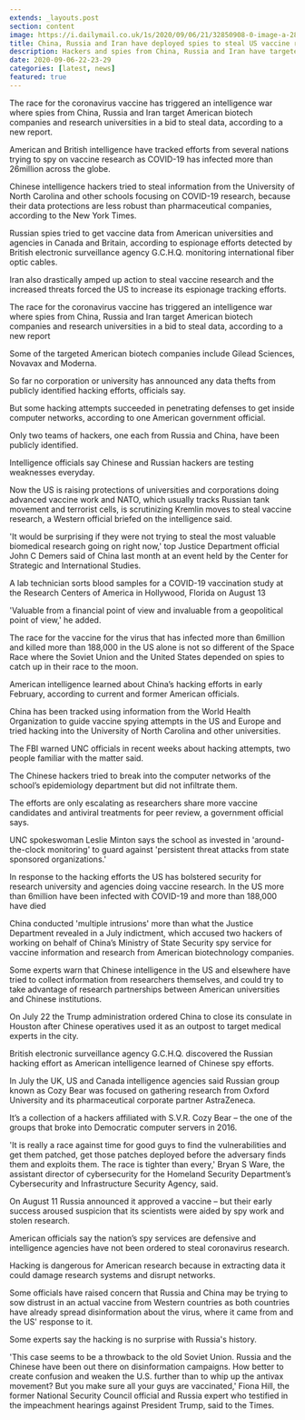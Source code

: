 ```yaml
---
extends: _layouts.post
section: content
image: https://i.dailymail.co.uk/1s/2020/09/06/21/32850908-0-image-a-28_1599425987612.jpg 
title: China, Russia and Iran have deployed spies to steal US vaccine research in intelligence war 
description: Hackers and spies from China, Russia and Iran have targeted American biotech companies and research universities to steal vaccine research, according to a new report. 
date: 2020-09-06-22-23-29 
categories: [latest, news] 
featured: true 
--- 
```

The race for the coronavirus vaccine has triggered an intelligence war where spies from China, Russia and Iran target American biotech companies and research universities in a bid to steal data, according to a new report.

American and British intelligence have tracked efforts from several nations trying to spy on vaccine research as COVID-19 has infected more than 26million across the globe. 

Chinese intelligence hackers tried to steal information from the University of North Carolina and other schools focusing on COVID-19 research, because their data protections are less robust than pharmaceutical companies, according to the New York Times. 

Russian spies tried to get vaccine data from American universities and agencies in Canada and Britain, according to espionage efforts detected by British electronic surveillance agency G.C.H.Q. monitoring international fiber optic cables.

Iran also drastically amped up action to steal vaccine research and the increased threats forced the US to increase its espionage tracking efforts.

The race for the coronavirus vaccine has triggered an intelligence war where spies from China, Russia and Iran target American biotech companies and research universities in a bid to steal data, according to a new report

Some of the targeted American biotech companies include Gilead Sciences, Novavax and Moderna.  

So far no corporation or university has announced any data thefts from publicly identified hacking efforts, officials say. 

But some hacking attempts succeeded in penetrating defenses to get inside computer networks, according to one American government official.



Only two teams of hackers, one each from Russia and China, have been publicly identified. 

Intelligence officials say Chinese and Russian hackers are testing weaknesses everyday.  

Now the US is raising protections of universities and corporations doing advanced vaccine work and NATO, which usually tracks Russian tank movement and terrorist cells, is scrutinizing Kremlin moves to steal vaccine research, a Western official briefed on the intelligence said.

'It would be surprising if they were not trying to steal the most valuable biomedical research going on right now,' top Justice Department official John C Demers said of China last month at an event held by the Center for Strategic and International Studies.

A lab technician sorts blood samples for a COVID-19 vaccination study at the Research Centers of America in Hollywood, Florida on August 13

'Valuable from a financial point of view and invaluable from a geopolitical point of view,' he added.

The race for the vaccine for the virus that has infected more than 6million and killed more than 188,000 in the US alone is not so different of the Space Race where the Soviet Union and the United States depended on spies to catch up in their race to the moon.

American intelligence learned about China’s hacking efforts in early February, according to current and former American officials.

China has been tracked using information from the World Health Organization to guide vaccine spying attempts in the US and Europe and tried hacking into the University of North Carolina and other universities.

The FBI warned UNC officials in recent weeks about hacking attempts, two people familiar with the matter said.

The Chinese hackers tried to break into the computer networks of the school’s epidemiology department but did not infiltrate them.

The efforts are only escalating as researchers share more vaccine candidates and antiviral treatments for peer review, a government official says. 

UNC spokeswoman Leslie Minton says the school as invested in 'around-the-clock monitoring' to guard against 'persistent threat attacks from state sponsored organizations.'

In response to the hacking efforts the US has bolstered security for research university and agencies doing vaccine research. In the US more than 6million have been infected with COVID-19 and more than 188,000 have died

China conducted 'multiple intrusions' more than what the Justice Department revealed in a July indictment, which accused two hackers of working on behalf of China’s Ministry of State Security spy service for vaccine information and research from American biotechnology companies.

Some experts warn that Chinese intelligence in the US and elsewhere have tried to collect information from researchers themselves, and could try to take advantage of research partnerships between American universities and Chinese institutions.

On July 22 the Trump administration ordered China to close its consulate in Houston after Chinese operatives used it as an outpost to target medical experts in the city.

British electronic surveillance agency G.C.H.Q. discovered the Russian hacking effort as American intelligence learned of Chinese spy efforts.

In July the UK, US and Canada intelligence agencies said Russian group known as Cozy Bear was focused on gathering research from Oxford University and its pharmaceutical corporate partner AstraZeneca.

It’s a collection of a hackers affiliated with S.V.R. Cozy Bear – the one of the groups that broke into Democratic computer servers in 2016. 

'It is really a race against time for good guys to find the vulnerabilities and get them patched, get those patches deployed before the adversary finds them and exploits them. The race is tighter than every,' Bryan S Ware, the assistant director of cybersecurity for the Homeland Security Department’s Cybersecurity and Infrastructure Security Agency, said.







On August 11 Russia announced it approved a vaccine – but their early success aroused suspicion that its scientists were aided by spy work and stolen research.

American officials say the nation’s spy services are defensive and intelligence agencies have not been ordered to steal coronavirus research.

Hacking is dangerous for American research because in extracting data it could damage research systems and disrupt networks.

Some officials have raised concern that Russia and China may be trying to sow distrust in an actual vaccine from Western countries as both countries have already spread disinformation about the virus, where it came from and the US' response to it.

Some experts say the hacking is no surprise with Russia's history. 

'This case seems to be a throwback to the old Soviet Union. Russia and the Chinese have been out there on disinformation campaigns. How better to create confusion and weaken the U.S. further than to whip up the antivax movement? But you make sure all your guys are vaccinated,' Fiona Hill, the former National Security Council official and Russia expert who testified in the impeachment hearings against President Trump, said to the Times. 


